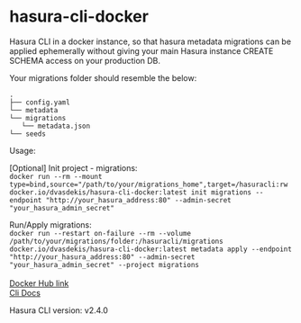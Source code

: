 # hasura-cli-docker

Hasura CLI in a docker instance, so that hasura metadata migrations can be applied ephemerally without giving your main Hasura instance CREATE SCHEMA access on your production DB.

Your migrations folder should resemble the below:

```
.
├── config.yaml
└── metadata
└── migrations
   └── metadata.json
└── seeds
```

Usage:

[Optional] Init project - migrations:\
`docker run --rm --mount type=bind,source="/path/to/your/migrations_home",target=/hasuracli:rw docker.io/dvasdekis/hasura-cli-docker:latest init migrations --endpoint "http://your_hasura_address:80" --admin-secret "your_hasura_admin_secret"`

Run/Apply migrations:\
`docker run --restart on-failure --rm --volume /path/to/your/migrations/folder:/hasuracli/migrations docker.io/dvasdekis/hasura-cli-docker:latest metadata apply --endpoint "http://your_hasura_address:80" --admin-secret "your_hasura_admin_secret" --project migrations`  
\
[Docker Hub link](https://hub.docker.com/repository/docker/dvasdekis/hasura-cli-docker) \
[Cli Docs](https://hasura.io/docs/latest/graphql/core/hasura-cli/index/)

Hasura CLI version: v2.4.0
